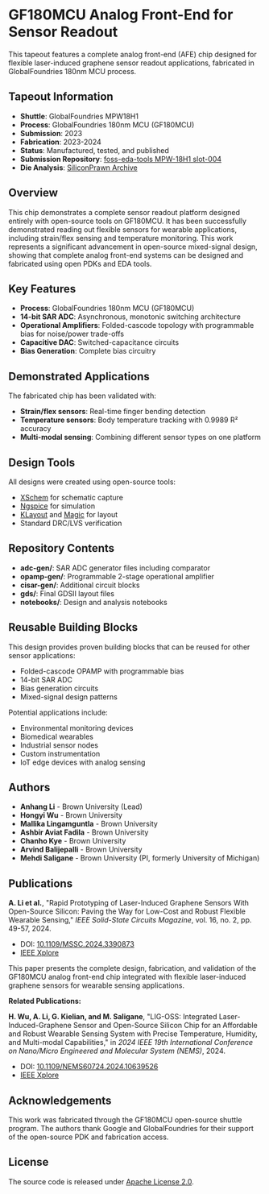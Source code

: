 # GF180MCU Analog Front-End for Sensor Readout

This tapeout features a complete analog front-end (AFE) chip designed for flexible laser-induced graphene sensor readout applications, fabricated in GlobalFoundries 180nm MCU process.

## Tapeout Information

- **Shuttle**: GlobalFoundries MPW18H1
- **Process**: GlobalFoundries 180nm MCU (GF180MCU)
- **Submission**: 2023
- **Fabrication**: 2023-2024
- **Status**: Manufactured, tested, and published
- **Submission Repository**: [foss-eda-tools MPW-18H1 slot-004](https://foss-eda-tools.googlesource.com/third_party/shuttle/gf180mcu/mpw-18h1/slot-004)
- **Die Analysis**: [SiliconPrawn Archive](https://siliconprawn.org/archive/doku.php?id=mcmaster:efabless:gf180mcu-mpw18h1-18100001)

## Overview

This chip demonstrates a complete sensor readout platform designed entirely with open-source tools on GF180MCU. It has been successfully demonstrated reading out flexible sensors for wearable applications, including strain/flex sensing and temperature monitoring. This work represents a significant advancement in open-source mixed-signal design, showing that complete analog front-end systems can be designed and fabricated using open PDKs and EDA tools.

## Key Features

- **Process**: GlobalFoundries 180nm MCU (GF180MCU)
- **14-bit SAR ADC**: Asynchronous, monotonic switching architecture
- **Operational Amplifiers**: Folded-cascode topology with programmable bias for noise/power trade-offs
- **Capacitive DAC**: Switched-capacitance circuits
- **Bias Generation**: Complete bias circuitry

## Demonstrated Applications

The fabricated chip has been validated with:
- **Strain/flex sensors**: Real-time finger bending detection
- **Temperature sensors**: Body temperature tracking with 0.9989 R² accuracy
- **Multi-modal sensing**: Combining different sensor types on one platform

## Design Tools

All designs were created using open-source tools:
- [XSchem](https://xschem.sourceforge.io/stefan/index.html) for schematic capture
- [Ngspice](http://ngspice.sourceforge.net/) for simulation
- [KLayout](https://www.klayout.de/) and [Magic](http://opencircuitdesign.com/magic/) for layout
- Standard DRC/LVS verification

## Repository Contents

- **adc-gen/**: SAR ADC generator files including comparator
- **opamp-gen/**: Programmable 2-stage operational amplifier
- **cisar-gen/**: Additional circuit blocks
- **gds/**: Final GDSII layout files
- **notebooks/**: Design and analysis notebooks

## Reusable Building Blocks

This design provides proven building blocks that can be reused for other sensor applications:
- Folded-cascode OPAMP with programmable bias
- 14-bit SAR ADC
- Bias generation circuits
- Mixed-signal design patterns

Potential applications include:
- Environmental monitoring devices
- Biomedical wearables
- Industrial sensor nodes
- Custom instrumentation
- IoT edge devices with analog sensing

## Authors

- **Anhang Li** - Brown University (Lead)
- **Hongyi Wu** - Brown University
- **Mallika Lingamguntla** - Brown University
- **Ashbir Aviat Fadila** - Brown University
- **Chanho Kye** - Brown University
- **Arvind Balijepalli** - Brown University
- **Mehdi Saligane** - Brown University (PI, formerly University of Michigan)

## Publications

**A. Li et al.**, "Rapid Prototyping of Laser-Induced Graphene Sensors With Open-Source Silicon: Paving the Way for Low-Cost and Robust Flexible Wearable Sensing," *IEEE Solid-State Circuits Magazine*, vol. 16, no. 2, pp. 49-57, 2024.
- DOI: [10.1109/MSSC.2024.3390873](https://doi.org/10.1109/MSSC.2024.3390873)
- [IEEE Xplore](https://ieeexplore.ieee.org/document/10571234)

This paper presents the complete design, fabrication, and validation of the GF180MCU analog front-end chip integrated with flexible laser-induced graphene sensors for wearable sensing applications.

**Related Publications:**

**H. Wu, A. Li, G. Kielian, and M. Saligane**, "LIG-OSS: Integrated Laser-Induced-Graphene Sensor and Open-Source Silicon Chip for an Affordable and Robust Wearable Sensing System with Precise Temperature, Humidity, and Multi-modal Capabilities," in *2024 IEEE 19th International Conference on Nano/Micro Engineered and Molecular System (NEMS)*, 2024.
- DOI: [10.1109/NEMS60724.2024.10639526](https://doi.org/10.1109/NEMS60724.2024.10639526)
- [IEEE Xplore](https://ieeexplore.ieee.org/document/10639526)

## Acknowledgements

This work was fabricated through the GF180MCU open-source shuttle program. The authors thank Google and GlobalFoundries for their support of the open-source PDK and fabrication access.

## License

The source code is released under [Apache License 2.0](https://www.apache.org/licenses/LICENSE-2.0).
